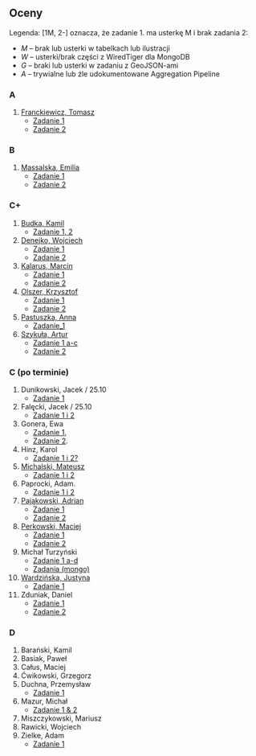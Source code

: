 ## Oceny

Legenda: [1M, 2-] oznacza, że zadanie 1. ma usterkę M i brak zadania 2:

* *M* – brak lub usterki w tabelkach lub ilustracji
* *W* – usterki/brak części z WiredTiger dla MongoDB
* *G* – braki lub usterki w zadaniu z GeoJSON-ami
* *A* – trywialne lub źle udokumentowane Aggregation Pipeline


### A

1. [Franckiewicz, Tomasz](https://github.com/tfranckiewicz/nosql "neo4j private repo")
    - [Zadanie 1](https://github.com/tfranckiewicz/nosql/tree/zadanie1)
    - [Zadanie 2](https://github.com/tfranckiewicz/nosql/tree/zadanie2)

### B

1. [Massalska, Emilia](https://github.com/emassalska/neo4j "neo4j")
    - [Zadanie 1](https://github.com/emassalska/mongoDb)
    - [Zadanie 2](https://github.com/emassalska/agregacje)

### C+

1. [Budka, Kamil](https://github.com/kbudka/Neo4J)
    - [Zadanie 1, 2](https://github.com/kbudka)
1. [Denejko, Wojciech](https://github.com/wdenejko/neo4j "neo4j repo")
    - [Zadanie 1](https://bitbucket.org/wdenejko/zadanie-1/overview)
    - [Zadanie 2](https://bitbucket.org/wdenejko/zadanie2/overview)
1. [Kalarus, Marcin](https://github.com/mkalarus/Neo4j-zal "neo4j repo")
    - [Zadanie 1](https://github.com/mkalarus/mongo_zad1)
    - [Zadanie 2](https://github.com/mkalarus/mongo_zad2)
1. [Olszer, Krzysztof](https://github.com/kolszer/Neo4j)
    - [Zadanie 1](https://bitbucket.org/kolszer/mongodb)
    - [Zadanie 2](https://bitbucket.org/kolszer/aggregationmongodb)
1. [Pastuszka, Anna](https://github.com/apastuszka/Neo4j "Baza Neo4j")
    - [Zadanie_1](https://github.com/apastuszka/EDA-Mongo)
1. [Szykuła, Artur](https://github.com/aszykula/Neo4j "neo4j private repo")
    - [Zadanie 1 a-c](https://github.com/aszykula/Neo4j/tree/master/zadanie1)
    - [Zadanie 2](https://github.com/aszykula/Neo4j/tree/master/zadanie2)

### C (po terminie)

1. Dunikowski, Jacek / 25.10
    - [Zadanie 1](https://github.com/jaca22/NOSQL)
1. Falęcki, Jacek / 25.10
   - [Zadanie 1 i 2](https://github.com/jfalecki/projekty)
1. Gonera, Ewa
   - [Zadanie 1](https://github.com/Estee/NoSQL/blob/master/Zadanie1.md),
   - [Zadanie 2](https://github.com/Estee/NoSQL/blob/master/Zadanie2.md).
1. Hinz, Karol
   - [Zadanie 1 i 2?](https://github.com/khinz/MongoDB)
1. [Michalski, Mateusz](https://github.com/matismatis93/neo4j "neo4j private repo")
   - [Zadanie 1 i 2](https://github.com/matismatis93/MongoDB)
1. Paprocki, Adam.
   - [Zadanie 1 i 2](https://github.com/paprot/Aggregation)
1. [Pająkowski, Adrian](https://github.com/apajakowski/neo4j "neo4j public repo")
   - [Zadanie 1](https://github.com/apajakowski/zad1)
   - [Zadanie 2](https://github.com/apajakowski/zad2)
1. [Perkowski, Maciej](https://github.com/mperkowski/Neo4j "neo4j public")
   - [Zadanie 1](https://github.com/mperkowski/Mongo)
   - [Zadanie 2](https://github.com/mperkowski/AggregationPipeline)
1. Michał Turzyński
   - [Zadanie 1 a-d](https://bitbucket.org/michal-at-bb/mongo_zadania/overview)
   - [Zadania (mongo)](https://bitbucket.org/michal-at-bb/mongo_zadania)
1. [Wardzińska, Justyna](https://github.com/wardzinskaj/neo4jzadania "neo4j private repo")
   - [Zadanie 1](https://github.com/wardzinskaj/geojson)
1. Zduniak, Daniel
   - [Zadanie 1](https://github.com/dzduniak/NoSQL)
   - [Zadanie 2](https://github.com/dzduniak/NoSQL2)

### D

1. Barański, Kamil
1. Basiak, Paweł
1. Całus, Maciej
1. Ćwikowski, Grzegorz
1. Duchna, Przemysław
   - [Zadanie 1](https://github.com/pduchna/Cwiczenia)
1. Mazur, Michał
   - [Zadanie 1 & 2 ](https://github.com/MajkelMatusaf/NoSQL-zad-1-2)
1. Miszczykowski, Mariusz
1. Rawicki, Wojciech
1. Zielke, Adam
   - [Zadanie 1](https://github.com/AdamZielke/zadanie1)
